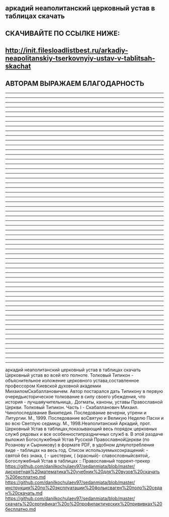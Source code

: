 аркадий неаполитанский церковный устав в таблицах скачать
--------------------------------------------------
СКАЧИВАЙТЕ ПО ССЫЛКЕ НИЖЕ:
--------------------------------------------------
http://init.filesloadlistbest.ru/arkadiy-neapolitanskiy-tserkovnyiy-ustav-v-tablitsah-skachat
--------------------------------------------------
АВТОРАМ ВЫРАЖАЕМ БЛАГОДАРНОСТЬ
--------------------------------------------------
--------------------------------------------------
--------------------------------------------------
--------------------------------------------------
--------------------------------------------------
--------------------------------------------------
--------------------------------------------------
--------------------------------------------------
--------------------------------------------------
--------------------------------------------------
--------------------------------------------------
--------------------------------------------------
--------------------------------------------------
--------------------------------------------------
--------------------------------------------------
--------------------------------------------------
--------------------------------------------------
--------------------------------------------------
--------------------------------------------------
--------------------------------------------------
--------------------------------------------------
--------------------------------------------------
--------------------------------------------------
--------------------------------------------------
--------------------------------------------------
--------------------------------------------------
--------------------------------------------------
--------------------------------------------------
--------------------------------------------------
--------------------------------------------------
--------------------------------------------------
--------------------------------------------------
--------------------------------------------------
--------------------------------------------------
--------------------------------------------------
--------------------------------------------------
--------------------------------------------------
--------------------------------------------------
--------------------------------------------------
--------------------------------------------------
--------------------------------------------------
--------------------------------------------------
--------------------------------------------------
--------------------------------------------------
--------------------------------------------------
--------------------------------------------------
--------------------------------------------------
--------------------------------------------------
--------------------------------------------------
--------------------------------------------------
--------------------------------------------------
--------------------------------------------------
--------------------------------------------------
--------------------------------------------------
--------------------------------------------------
--------------------------------------------------
--------------------------------------------------
--------------------------------------------------
--------------------------------------------------
аркадий неаполитанский церковный устав в таблицах скачать Церковный устав во всей его полноте. Толковый Типикон - объяснительное изложение церковного устава,составленное профессором Киевской духовной академии МихаиломСкабаллановичем. Автор постарался дать Типикону в первую очередьисторическое толкование в силу своего убеждения, что история - лучшаяучительница,. Догматы, каноны, уставы Православной Церкви. Толковый Типикон. Часть I - Скабалланович Михаил. Чинопоследование  Википедия. Последование вечерни, утрени и Литургии. М., 1999. Последование воСвятую и Великую Неделю Пасхи и во всю Светлую седмицу. М., 1998.Неаполитанский Аркадий, прот. Церковный Устав в таблицах,показывающий весь порядок церковных служб рядовых и все особенностипраздничных служб в. В этой раздаче выложил Богослужебный Устав Русской ПравославнойЦеркви (по Розанову и Сырникову) в формате PDF, в удобном дляупотребления виде - таблицах на весь год. Список используемыхсокращений:  - святой без знака, ( - шестерик, ( (красный)- славословныйсвятой,. Богослужебный Устав в таблицах :: Православный торрент-трекер
https://github.com/danilkochulaev97/sedanmiata/blob/master/дискретная%20математика%20учебник%20для%20вузов%20скачать%20бесплатно.md
https://github.com/danilkochulaev97/sedanmiata/blob/master/инструкция%20по%20эксплуатации%20фольксваген%20поло%20седан%20скачать.md
https://github.com/danilkochulaev97/sedanmiata/blob/master/скачать%20сертификат%20о%20профилактических%20прививках%20бесплатно.md